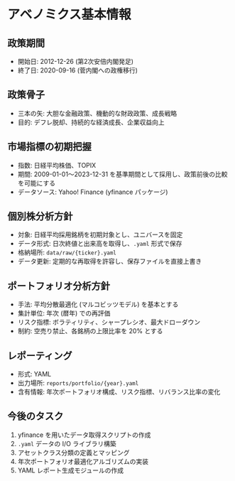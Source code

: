 # アベノミクス基本情報

## 政策期間
- 開始日: 2012-12-26 (第2次安倍内閣発足)
- 終了日: 2020-09-16 (菅内閣への政権移行)

## 政策骨子
- 三本の矢: 大胆な金融政策、機動的な財政政策、成長戦略
- 目的: デフレ脱却、持続的な経済成長、企業収益向上

## 市場指標の初期把握
- 指数: 日経平均株価、TOPIX
- 期間: 2009-01-01〜2023-12-31 を基準期間として採用し、政策前後の比較を可能にする
- データソース: Yahoo! Finance (yfinance パッケージ)

## 個別株分析方針
- 対象: 日経平均採用銘柄を初期対象とし、ユニバースを固定
- データ形式: 日次終値と出来高を取得し、`.yaml` 形式で保存
- 格納場所: `data/raw/{ticker}.yaml`
- データ更新: 定期的な再取得を許容し、保存ファイルを直接上書き

## ポートフォリオ分析方針
- 手法: 平均分散最適化 (マルコビッツモデル) を基本とする
- 集計単位: 年次 (暦年) での再評価
- リスク指標: ボラティリティ、シャープレシオ、最大ドローダウン
- 制約: 空売り禁止、各銘柄の上限比率を 20% とする

## レポーティング
- 形式: YAML
- 出力場所: `reports/portfolio/{year}.yaml`
- 含有情報: 年次ポートフォリオ構成、リスク指標、リバランス比率の変化

## 今後のタスク
1. yfinance を用いたデータ取得スクリプトの作成
2. `.yaml` データの I/O ライブラリ構築
3. アセットクラス分類の定義とマッピング
4. 年次ポートフォリオ最適化アルゴリズムの実装
5. YAML レポート生成モジュールの作成
